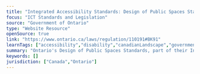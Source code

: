 ```yaml
---
title: "Integrated Accessibility Standards: Design of Public Spaces Standards (Accessibility Standards for the Built Environment) "
focus: "ICT Standards and Legislation"
source: "Government of Ontario"
type: "Website Resource"
openSource: true
link: "https://www.ontario.ca/laws/regulation/110191#BK91"
learnTags: ["accessibility","disability","canadianLandscape","government","fairness","bias","ict","framework","regulation"]
summary: "Ontario's Design of Public Spaces Standards, part of their Integrated Accessibility Standards."
keywords: []
jurisdiction: ["Canada","Ontario"]
---
```

